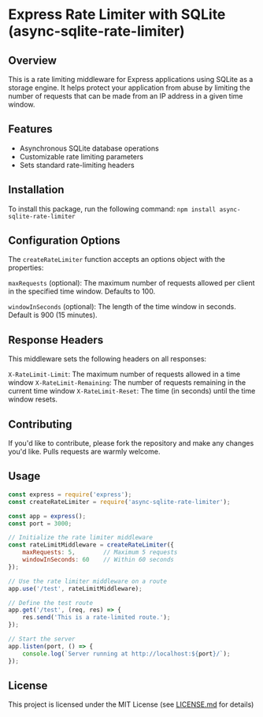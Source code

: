 # Express Rate Limiter with SQLite (async-sqlite-rate-limiter)

## Overview

This is a rate limiting middleware for Express applications using SQLite as a storage engine. It helps protect your application from abuse by limiting the number of requests that can be made from an IP address in a given time window.

## Features

- Asynchronous SQLite database operations
- Customizable rate limiting parameters
- Sets standard rate-limiting headers

## Installation

To install this package, run the following command:
```npm install async-sqlite-rate-limiter```

## Configuration Options

The `createRateLimiter` function accepts an options object with the properties:

`maxRequests` (optional): The maximum number of requests allowed per client in the specified time window. Defaults to 100.

`windowInSeconds` (optional): The length of the time window in seconds. Default is 900 (15 minutes).

## Response Headers

This middleware sets the following headers on all responses:

`X-RateLimit-Limit`: The maximum number of requests allowed in a time window
`X-RateLimit-Remaining`: The number of requests remaining in the current time window
`X-RateLimit-Reset`: The time (in seconds) until the time window resets.

## Contributing

If you'd like to contribute, please fork the repository and make any changes you'd like. Pulls requests are warmly welcome.

## Usage

```javascript
const express = require('express');
const createRateLimiter = require('async-sqlite-rate-limiter');

const app = express();
const port = 3000;

// Initialize the rate limiter middleware
const rateLimitMiddleware = createRateLimiter({
    maxRequests: 5,        // Maximum 5 requests
    windowInSeconds: 60    // Within 60 seconds
});

// Use the rate limiter middleware on a route
app.use('/test', rateLimitMiddleware);

// Define the test route
app.get('/test', (req, res) => {
    res.send('This is a rate-limited route.');
});

// Start the server
app.listen(port, () => {
    console.log(`Server running at http://localhost:${port}/`);
});
```

## License

This project is licensed under the MIT License (see [LICENSE.md](LICENSE.md) for details)
